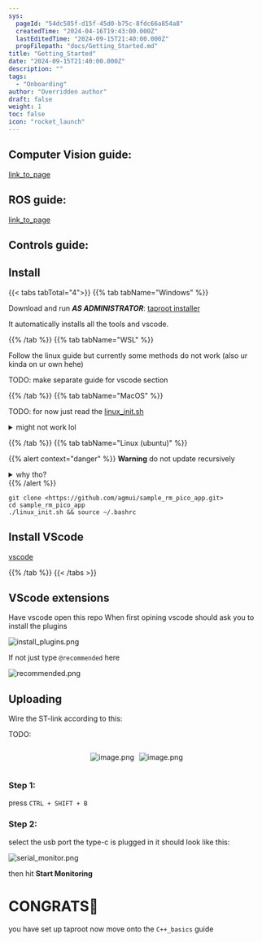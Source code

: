 ```yaml
---
sys:
  pageId: "54dc585f-d15f-45d0-b75c-8fdc66a854a8"
  createdTime: "2024-04-16T19:43:00.000Z"
  lastEditedTime: "2024-09-15T21:40:00.000Z"
  propFilepath: "docs/Getting_Started.md"
title: "Getting_Started"
date: "2024-09-15T21:40:00.000Z"
description: ""
tags:
  - "Onboarding"
author: "Overridden author"
draft: false
weight: 1
toc: false
icon: "rocket_launch"
---
```


## Computer Vision guide:

[link_to_page](86d45bc0-388b-4d26-8848-44f255f73d0e)

## ROS guide:

[link_to_page](3c76c1de-ec8f-46d6-8b0a-294005edc2d5)

## Controls guide:

## Install

{{< tabs tabTotal="4">}}
{{% tab tabName="Windows" %}}

Download and run _**AS ADMINISTRATOR**_: [taproot installer](https://github.com/Thornbots/TeachingFreshies/releases/tag/1.0)

It automatically installs all the tools and vscode.

{{% /tab %}}
{{% tab tabName="WSL" %}}

Follow the linux guide but currently some methods do not work (also ur kinda on ur own hehe)

TODO: make separate guide for vscode section

{{% /tab %}}
{{% tab tabName="MacOS" %}}

TODO: for now just read the [linux_init.sh](https://github.com/agmui/sample_rm_pico_app/blob/main/linux_init.sh)

<details>
<summary>might not work lol</summary>

`brew install libusb pkg-config`

Next install: [vscode](https://code.visualstudio.com/Download)

</details>

{{% /tab %}}
{{% tab tabName="Linux (ubuntu)" %}}

{{% alert context="danger" %}}
**Warning** do not update recursively
<details>
<summary>why tho?</summary>
There are some submodules that may go on for a while (like tinyusb) and I highly
recommend you don't need to get them.
If you want to see what submodules I update just look in `linux_init.sh`
</details>
{{% /alert %}}

```shell
git clone <https://github.com/agmui/sample_rm_pico_app.git>
cd sample_rm_pico_app
./linux_init.sh && source ~/.bashrc
```

## Install VScode

[vscode](https://code.visualstudio.com/Download)

{{% /tab %}}
{{< /tabs >}}

## VScode extensions

Have vscode open this repo
When first opining vscode should ask you to install the plugins

![install_plugins.png](https://prod-files-secure.s3.us-west-2.amazonaws.com/d518164a-d88e-44d1-a4ee-3adb3bd8bce0/89bd30f0-1825-4e77-867b-0a41ce370880/install_plugins.png?X-Amz-Algorithm=AWS4-HMAC-SHA256&X-Amz-Content-Sha256=UNSIGNED-PAYLOAD&X-Amz-Credential=ASIAZI2LB4662Y4G3KPJ%2F20250203%2Fus-west-2%2Fs3%2Faws4_request&X-Amz-Date=20250203T170244Z&X-Amz-Expires=3600&X-Amz-Security-Token=IQoJb3JpZ2luX2VjEAEaCXVzLXdlc3QtMiJIMEYCIQDLzslzssSwok2Z8IsiwRldvdEliyLsEJgi7p9xp%2BT%2FcAIhAMhrfpnBiv30IvctNWJjdmGVaLGGVXLjovjBu3XGSUEpKv8DCBoQABoMNjM3NDIzMTgzODA1IgztmftSos19MDUwd%2BUq3AP5qKCL3JweMz75ixl4MPGf4k7bnWdoFYFCDRRWj3ruvD95xNThv7vWy33D5vMMQuh5lYUTBhnChD%2FInYQf2pAlisEz5%2BIzlOfeTUUi7IrbEs%2FJgNp8eza2lqBjqiFQZmFESyRbG1ywG5rvgAcx5gnYQ9Rj5HaGXRwE4y4gFoZe9kq%2FwB4TAp8e55tcsGOxD%2FSkk5xzxZ%2Fi%2FEAGeLb1eik8vqY2Tiu6TpF1IjDZZkRGOLNM06ux30ihuTGK7p9aM6kJ1yno8bNF%2Fpu%2B9X3tJ3s%2FG%2BXJ4EEn7ckIawpA4bUnuodg6LBqRdoF8iRjcecvPmfNKhu83UXXWJMtFujCU02MWP5%2F8QX7Xy4HSFxVZWjjGbJZ0%2FShcH5z%2FitLwXyExMgNM25qMlEYbT3YEe6T1x4SeNCRFrrtQFbpZMi%2B2O0JD3yldOXiD%2BIGWUeEHZafBD2XHw5Itjouck5RR5s6bXK23LezZJosfdfKmukUVLryO6xs3XRQq92Ct8uVxv2eUppPP2e8C%2F%2FOqkqP0uwjRezZsCjfqAtWP1Vj6ANqhdya1bvXdSNJ0sDTh6shNpyDC6Do%2Bda61izCBKQho%2BDYHOKyHFnM9Ps1wQRwILGzMUy%2BEJr%2B2NU9x4HR29Pn%2BTCm54O9BjqkAWuiBb9vN112QZcXFu7TwVv9Mi34wRklbxqgOfQzfWaOoG2q9bVj9VVwmdqMcSvOGjfjm141T3IGsXe7CwgDm3fdt%2Bx0N1hETP6U34MKwdSwNym2rVCYm92%2BIw0G9ElgKJyczo2hEye8Jz6UW%2F4JP2KvzlHcqvyT%2BOb6UZwLXz1bQiJZsIZiVqSzWNkSuEsOnxY0wHcyTF6QeEPE0%2F0%2FPawjF7s6&X-Amz-Signature=729fa883e8394cd5cd79f501adae2a4fe27511d991c33a1bb6d3e7ae6dc7882f&X-Amz-SignedHeaders=host&x-id=GetObject)

If not just type `@recommended` here  

![recommended.png](https://prod-files-secure.s3.us-west-2.amazonaws.com/d518164a-d88e-44d1-a4ee-3adb3bd8bce0/61e661e9-5d85-4dfc-be0d-8d2097a5e793/recommended.png?X-Amz-Algorithm=AWS4-HMAC-SHA256&X-Amz-Content-Sha256=UNSIGNED-PAYLOAD&X-Amz-Credential=ASIAZI2LB4662Y4G3KPJ%2F20250203%2Fus-west-2%2Fs3%2Faws4_request&X-Amz-Date=20250203T170244Z&X-Amz-Expires=3600&X-Amz-Security-Token=IQoJb3JpZ2luX2VjEAEaCXVzLXdlc3QtMiJIMEYCIQDLzslzssSwok2Z8IsiwRldvdEliyLsEJgi7p9xp%2BT%2FcAIhAMhrfpnBiv30IvctNWJjdmGVaLGGVXLjovjBu3XGSUEpKv8DCBoQABoMNjM3NDIzMTgzODA1IgztmftSos19MDUwd%2BUq3AP5qKCL3JweMz75ixl4MPGf4k7bnWdoFYFCDRRWj3ruvD95xNThv7vWy33D5vMMQuh5lYUTBhnChD%2FInYQf2pAlisEz5%2BIzlOfeTUUi7IrbEs%2FJgNp8eza2lqBjqiFQZmFESyRbG1ywG5rvgAcx5gnYQ9Rj5HaGXRwE4y4gFoZe9kq%2FwB4TAp8e55tcsGOxD%2FSkk5xzxZ%2Fi%2FEAGeLb1eik8vqY2Tiu6TpF1IjDZZkRGOLNM06ux30ihuTGK7p9aM6kJ1yno8bNF%2Fpu%2B9X3tJ3s%2FG%2BXJ4EEn7ckIawpA4bUnuodg6LBqRdoF8iRjcecvPmfNKhu83UXXWJMtFujCU02MWP5%2F8QX7Xy4HSFxVZWjjGbJZ0%2FShcH5z%2FitLwXyExMgNM25qMlEYbT3YEe6T1x4SeNCRFrrtQFbpZMi%2B2O0JD3yldOXiD%2BIGWUeEHZafBD2XHw5Itjouck5RR5s6bXK23LezZJosfdfKmukUVLryO6xs3XRQq92Ct8uVxv2eUppPP2e8C%2F%2FOqkqP0uwjRezZsCjfqAtWP1Vj6ANqhdya1bvXdSNJ0sDTh6shNpyDC6Do%2Bda61izCBKQho%2BDYHOKyHFnM9Ps1wQRwILGzMUy%2BEJr%2B2NU9x4HR29Pn%2BTCm54O9BjqkAWuiBb9vN112QZcXFu7TwVv9Mi34wRklbxqgOfQzfWaOoG2q9bVj9VVwmdqMcSvOGjfjm141T3IGsXe7CwgDm3fdt%2Bx0N1hETP6U34MKwdSwNym2rVCYm92%2BIw0G9ElgKJyczo2hEye8Jz6UW%2F4JP2KvzlHcqvyT%2BOb6UZwLXz1bQiJZsIZiVqSzWNkSuEsOnxY0wHcyTF6QeEPE0%2F0%2FPawjF7s6&X-Amz-Signature=14c5abae1bdc1b80d473fc0d5605037ae301bb49afa7182325f82d622ab8104c&X-Amz-SignedHeaders=host&x-id=GetObject)

## Uploading

Wire the ST-link according to this:

TODO:

<div style="display: flex;flex-direction: row; column-gap:10px; max-width: 630px;justify-content: center;">
<div>

![image.png](https://prod-files-secure.s3.us-west-2.amazonaws.com/d518164a-d88e-44d1-a4ee-3adb3bd8bce0/210ecb78-1116-4d7b-b9b7-2292f66fa2c2/image.png?X-Amz-Algorithm=AWS4-HMAC-SHA256&X-Amz-Content-Sha256=UNSIGNED-PAYLOAD&X-Amz-Credential=ASIAZI2LB4665XEBEZUS%2F20250203%2Fus-west-2%2Fs3%2Faws4_request&X-Amz-Date=20250203T170246Z&X-Amz-Expires=3600&X-Amz-Security-Token=IQoJb3JpZ2luX2VjEAEaCXVzLXdlc3QtMiJIMEYCIQCPbwI08c0azWKH7rwa2i2oEo3ESPSj78Q1W5CSYOX7bQIhAJSASSrDFo1OJLdDapxbmeX78yIiGIhyTn0RbqPq19ilKv8DCBoQABoMNjM3NDIzMTgzODA1IgxOcpQYOBwHncaJLZkq3ANpAw3UNR%2FxFvt9q5hLi%2F%2FogcRSlxWoVSyOo8loSyHVTNf%2Bo5c%2FoXWHt5bu9whyJVQpF51stT3VjNsq4F7vme7539H6rbfHhobJ05MDKDD1ZTf6nKHzqwbMpmDEYxC7QdB3GFiOf8N0U9AUDA4NiE6iWb6vpckIR%2FoJUZbWKy06qdDwj3jzB3UtWKgp9tY5SQznU%2BDezz4e3Qz1XhEqRQKJwOHDmsVZiFSz5cfNZLxsywG9qmAMZZLeCcdsP3wS9gnyovs%2Bshe6v%2BMmKI092xViP%2FuS3xC5OHcuu0RcIa%2Bv9tK52%2B0l2GVm03hV4uQk9fiHOzPa35h8cmOYyUj8DTn1PJ0TO7SMZ42omLAUISsNhG%2BDmpemM6CZfx9ghgjXBoODZelXdFe%2B8kBw5r4DZp9ADk0%2BNfS59wuJE%2BMcrwKwVQGMNyDRAN8D%2B3fJvh11BkSrgj0z2BOx5Cf%2FXiHABQpsSomF2s5ZnHVxCISxm2itb6mXIKKlzasLHMcIlyo%2B1Fyf%2Bo2E74JqEfVmAKwY9qNg8zgbPjZLUaIKUt%2B2AALRu7YXgWKL4VtThkU7LObmVdnCr%2Bv9lu3LUxUz5SvxmOcREjJUf7ziXRr7Bf9der89UigbKb1W4LuNCyQTjzCt54O9BjqkAU0eRvhuhQWrfuiPPsJzrwraV2h5dkGO3uDo5S1CpPIBAZUGts5Q1X1140yXOvbzNZ5pZq54dNLSk67XPabPdbvmpS1J2vvg9vljJgw1I4ZSA90%2F6garjVW%2BYmHTPas36QL4p5ks080akQcqk3XdsWRKgCYPfb8HdUQRg4%2B%2BwTyFVT%2B4ylj8K3UU3JujsHq3t6HhsAbs%2BRwie3hEloD0EEzsVeFt&X-Amz-Signature=a571a8233ad0b7f85e1d9b0dab738dfcd796ab79ec489c2adfcd55918d4144af&X-Amz-SignedHeaders=host&x-id=GetObject)

</div>
<div>

![image.png](https://prod-files-secure.s3.us-west-2.amazonaws.com/d518164a-d88e-44d1-a4ee-3adb3bd8bce0/33a0fd0f-8ca6-4a86-8e09-26e95ded1fff/image.png?X-Amz-Algorithm=AWS4-HMAC-SHA256&X-Amz-Content-Sha256=UNSIGNED-PAYLOAD&X-Amz-Credential=ASIAZI2LB4665WLBNRFW%2F20250203%2Fus-west-2%2Fs3%2Faws4_request&X-Amz-Date=20250203T170246Z&X-Amz-Expires=3600&X-Amz-Security-Token=IQoJb3JpZ2luX2VjEAEaCXVzLXdlc3QtMiJGMEQCIH5sOOqfi60JGosz4%2BVumUuwdsy3IG8ui6vCdHlnE7kNAiAm4wRhp%2BVvD5ak3HjTBjqYN6oTsQhl%2BSuzX7iuPZGjgir%2FAwgaEAAaDDYzNzQyMzE4MzgwNSIMZ6VjGaaDUJOBqEu5KtwDpXXCsA1%2F8PzwM8WK6Tv8vr6bmgtXDgQRXaIrBLIs0q7F%2Bwzf7pOcpgbeUBmeLfV9kKyx6vqxHMQAiHUQAXDwQ98Fm4wSY%2Fx9sUoQfxeFUGBsaqhXXleSzmkvxwPZCAdkH%2FwQBIHWZ8XPGbBJGeoT5%2BV1r7PDK8KYsYQDPjSZWYoxbBpmeYiwjpLEaGgF8Z%2BMF%2FhB4lpmS8ArXLveLsAsC1pBpH62A%2FGUrVuN5W60bIDoNOq15tA56OPxJew9pIYT3WCMiUHHVVqK53B2k25u20GV9RKKqvvDTf9XUimPF5UfsztCCN0ezZjsHNG03%2FFMtBmowZrPDsPFvS1Uf%2Bm71FQSyn%2FklBnS8xBEe9zBBn3hqmW2%2FOD4YnDoYnrPfRE1zWT%2Fli6IrrXcYF8A%2Bs%2BfojhtKXF%2FIgp1p2OB5qS9KyZiIbw%2FA1okxWcp4I0aPu8wv5LHRuukk0UGsgkzj7r5K5zMyMmDL%2BsgxHwnr%2BLE3UV3Zm7t8F216Fok962GQutNcWnJUK1vrEmaJyopJj431ADtxLD5VFvIVPQgEPQp1mCk%2FGi7qxVzpIz5SNt3wAwbLMSAAB3qaij%2BXBMKyXU%2FAXikLA%2Fl4gzo4US9YVE3b%2F%2BLL1Yn47NiY%2FmdkBUwpOeDvQY6pgGkj%2BHntLD4saWlY3I839KPX5tglws%2Fyrb0LOk3r0LNdlRLo8rJ5aPJJD%2BU03KSPmFOjzANX9G%2BO4a1i8LaoY%2FrUfGzk600JNoacDVi9wQwvGNkakefeZzsvfMENNriLSh7lPaKbGZwbEq9nLzC2tPvjl%2BD6jfONrdzn9BJyM34qE6kafpBpWab5HXPIDmo2R7B6aSYp%2B9Lr1oOwzqcKU1gPwNgF1bX&X-Amz-Signature=f2a08fc6bab7cf721524cedd318bddddf609bb6720b600296ba4fc928691053a&X-Amz-SignedHeaders=host&x-id=GetObject)

</div>
</div>

### Step 1:

press `CTRL + SHIFT + B`

### Step 2:

select the usb port the type-c is plugged in it should look like this:

![serial_monitor.png](https://prod-files-secure.s3.us-west-2.amazonaws.com/d518164a-d88e-44d1-a4ee-3adb3bd8bce0/f03f4774-05d4-4393-b6a0-d5efb6d315ab/serial_monitor.png?X-Amz-Algorithm=AWS4-HMAC-SHA256&X-Amz-Content-Sha256=UNSIGNED-PAYLOAD&X-Amz-Credential=ASIAZI2LB4662Y4G3KPJ%2F20250203%2Fus-west-2%2Fs3%2Faws4_request&X-Amz-Date=20250203T170244Z&X-Amz-Expires=3600&X-Amz-Security-Token=IQoJb3JpZ2luX2VjEAEaCXVzLXdlc3QtMiJIMEYCIQDLzslzssSwok2Z8IsiwRldvdEliyLsEJgi7p9xp%2BT%2FcAIhAMhrfpnBiv30IvctNWJjdmGVaLGGVXLjovjBu3XGSUEpKv8DCBoQABoMNjM3NDIzMTgzODA1IgztmftSos19MDUwd%2BUq3AP5qKCL3JweMz75ixl4MPGf4k7bnWdoFYFCDRRWj3ruvD95xNThv7vWy33D5vMMQuh5lYUTBhnChD%2FInYQf2pAlisEz5%2BIzlOfeTUUi7IrbEs%2FJgNp8eza2lqBjqiFQZmFESyRbG1ywG5rvgAcx5gnYQ9Rj5HaGXRwE4y4gFoZe9kq%2FwB4TAp8e55tcsGOxD%2FSkk5xzxZ%2Fi%2FEAGeLb1eik8vqY2Tiu6TpF1IjDZZkRGOLNM06ux30ihuTGK7p9aM6kJ1yno8bNF%2Fpu%2B9X3tJ3s%2FG%2BXJ4EEn7ckIawpA4bUnuodg6LBqRdoF8iRjcecvPmfNKhu83UXXWJMtFujCU02MWP5%2F8QX7Xy4HSFxVZWjjGbJZ0%2FShcH5z%2FitLwXyExMgNM25qMlEYbT3YEe6T1x4SeNCRFrrtQFbpZMi%2B2O0JD3yldOXiD%2BIGWUeEHZafBD2XHw5Itjouck5RR5s6bXK23LezZJosfdfKmukUVLryO6xs3XRQq92Ct8uVxv2eUppPP2e8C%2F%2FOqkqP0uwjRezZsCjfqAtWP1Vj6ANqhdya1bvXdSNJ0sDTh6shNpyDC6Do%2Bda61izCBKQho%2BDYHOKyHFnM9Ps1wQRwILGzMUy%2BEJr%2B2NU9x4HR29Pn%2BTCm54O9BjqkAWuiBb9vN112QZcXFu7TwVv9Mi34wRklbxqgOfQzfWaOoG2q9bVj9VVwmdqMcSvOGjfjm141T3IGsXe7CwgDm3fdt%2Bx0N1hETP6U34MKwdSwNym2rVCYm92%2BIw0G9ElgKJyczo2hEye8Jz6UW%2F4JP2KvzlHcqvyT%2BOb6UZwLXz1bQiJZsIZiVqSzWNkSuEsOnxY0wHcyTF6QeEPE0%2F0%2FPawjF7s6&X-Amz-Signature=406894ffd70dc40f90b2150d04e968800f5ee53263f69a3b674679966c14405b&X-Amz-SignedHeaders=host&x-id=GetObject)

then hit **Start Monitoring**

# CONGRATS🎉

you have set up taproot now move onto the `C++_basics` guide
